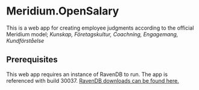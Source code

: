 # Meridium.OpenSalary

This is a web app for creating employee judgments according to the official Meridium model; *Kunskap, Företagskultur, Coachning, Engagemang, Kundförståelse*

## Prerequisites
This web app requires an instance of RavenDB to run. The app is referenced with build 30037. [RavenDB downloads can be found here.](http://ravendb.org/downloads/builds)
